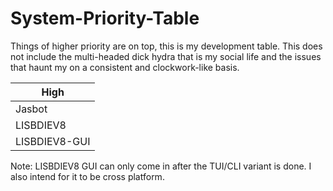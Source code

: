# System-Priority-Table
Things of higher priority are on top, this is my development table. This does not include the multi-headed dick hydra that is my social life and the issues that haunt my on a consistent and clockwork-like basis.


| High          |
| ------------- |
| Jasbot        |
| LISBDIEV8     |
| LISBDIEV8-GUI |


Note: LISBDIEV8 GUI can only come in after the TUI/CLI variant is done. I also intend for it to be cross platform.
